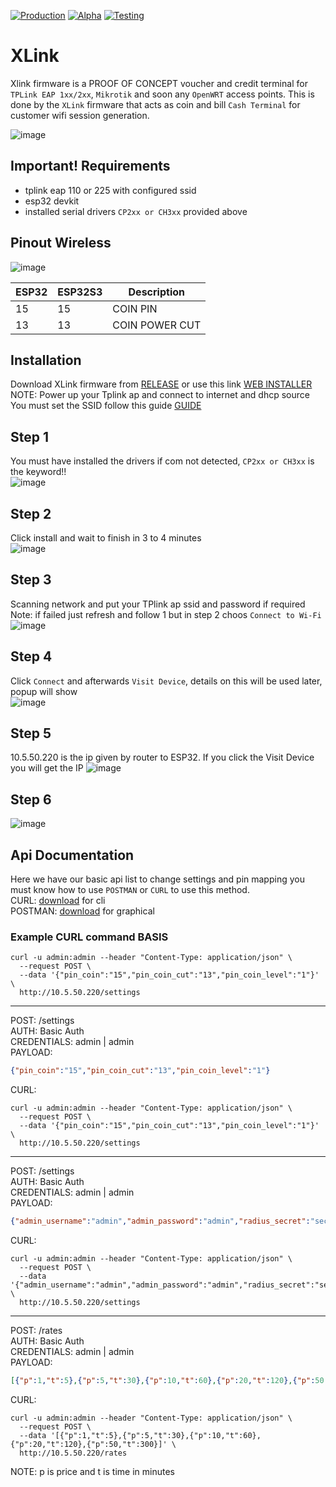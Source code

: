 [![Production](https://img.shields.io/badge/Production%3F-no-red.svg)](https://bitbucket.org/lbesson/ansi-colors) [![Alpha](https://img.shields.io/badge/Alpha%3F-yes-green.svg)](https://GitHub.com/Naereen/StrapDown.js/graphs/commit-activity) [![Testing](https://img.shields.io/badge/Testing%3F-yes-green.svg)](https://GitHub.com/Naereen/StrapDown.js/graphs/commit-activity)

# XLink
Xlink firmware is a  PROOF OF CONCEPT voucher and credit terminal for `TPLink EAP 1xx/2xx`, `Mikrotik` and soon any `OpenWRT` access points.
This is done by the `XLink` firmware that acts as coin and bill `Cash Terminal` for customer wifi session generation.

![image](https://github.com/user-attachments/assets/b11121dd-5844-4771-a13a-6766e4714b3a)



## Important! Requirements
- tplink eap 110 or 225 with configured ssid
- esp32 devkit
- installed serial drivers `CP2xx or CH3xx` provided above

## Pinout Wireless
![image](https://github.com/user-attachments/assets/9cc2a499-ce36-4a10-93ce-48d9b1ec1c7c)

| ESP32  | ESP32S3 | Description |
| - | - | - |
| 15  | 15  | COIN PIN  |
| 13  | 13  | COIN POWER CUT  |

## Installation
Download XLink firmware from [RELEASE](https://github.com/rjjrbatarao/XLink/releases) or use this link [WEB INSTALLER](https://xlnk.xmachinesystems.com/)\
NOTE: Power up your Tplink ap and connect to internet and dhcp source You must set the SSID follow this guide [GUIDE](https://www.tp-link.com/us/configuration-guides/quick_setup_guide_for_standalone_omada_eaps/?configurationId=18595#_idTextAnchor007)

## Step 1
You must have installed the drivers if com not detected, `CP2xx or CH3xx` is the keyword!!\
![image](https://github.com/user-attachments/assets/3b80596e-02b3-4977-afda-3c003596b376)

## Step 2
Click install and wait to finish in 3 to 4 minutes\
![image](https://github.com/user-attachments/assets/cb70b19c-50ea-407f-8871-17027ef9da0f)

## Step 3
Scanning network and put your TPlink ap ssid and password if required\
Note: if failed just refresh and follow 1 but in step 2 choos `Connect to Wi-Fi`\
![image](https://github.com/user-attachments/assets/bfdfe651-3502-4c68-ae31-b08eaca8646d)

## Step 4
Click `Connect` and afterwards `Visit Device`, details on this will be used later, popup will show\
![image](https://github.com/user-attachments/assets/b473a422-580b-44b4-93e3-03ba5f086a4d)

## Step 5
10.5.50.220 is the ip given by router to ESP32. If you click the Visit Device you will get the IP
![image](https://github.com/user-attachments/assets/e533cde0-7f53-4ace-a75e-84bc20582bc6)


## Step 6
![image](https://github.com/user-attachments/assets/14814f20-5cfc-402f-95f9-5dcafbaba664)


## Api Documentation
Here we have our basic api list to change settings and pin mapping you must know how to use `POSTMAN` or `CURL` to use this method.\
CURL: [download](https://curl.se/windows/) for cli\
POSTMAN: [download](https://www.postman.com/downloads/) for graphical

### Example CURL command BASIS
```
curl -u admin:admin --header "Content-Type: application/json" \
  --request POST \
  --data '{"pin_coin":"15","pin_coin_cut":"13","pin_coin_level":"1"}' \
  http://10.5.50.220/settings
```

---
POST: /settings\
AUTH: Basic Auth\
CREDENTIALS: admin | admin\
PAYLOAD:
```json
{"pin_coin":"15","pin_coin_cut":"13","pin_coin_level":"1"}
```
CURL:
```
curl -u admin:admin --header "Content-Type: application/json" \
  --request POST \
  --data '{"pin_coin":"15","pin_coin_cut":"13","pin_coin_level":"1"}' \
  http://10.5.50.220/settings
```
---
POST: /settings\
AUTH: Basic Auth\
CREDENTIALS: admin | admin\
PAYLOAD:
```json
{"admin_username":"admin","admin_password":"admin","radius_secret":"secret123"}
```
CURL:
```
curl -u admin:admin --header "Content-Type: application/json" \
  --request POST \
  --data '{"admin_username":"admin","admin_password":"admin","radius_secret":"secret123"}' \
  http://10.5.50.220/settings
```
---
POST: /rates\
AUTH: Basic Auth\
CREDENTIALS: admin | admin\
PAYLOAD:
```json
[{"p":1,"t":5},{"p":5,"t":30},{"p":10,"t":60},{"p":20,"t":120},{"p":50,"t":300}]
```
CURL:
```
curl -u admin:admin --header "Content-Type: application/json" \
  --request POST \
  --data '[{"p":1,"t":5},{"p":5,"t":30},{"p":10,"t":60},{"p":20,"t":120},{"p":50,"t":300}]' \
  http://10.5.50.220/rates
```
NOTE: p is price and t is time in minutes
